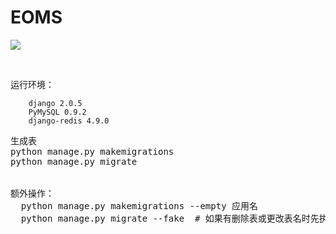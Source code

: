 <h1>EOMS</h1>   

[![](https://travis-ci.org/Alamofire/Alamofire.svg?branch=master)](https://travis-ci.org/Asa6/EOMS)



<br />

运行环境： 


        django 2.0.5 
        PyMySQL 0.9.2
        django-redis 4.9.0



<pre>
生成表
python manage.py makemigrations
python manage.py migrate


额外操作：
  python manage.py makemigrations --empty 应用名
  python manage.py migrate --fake  # 如果有删除表或更改表名时先执行这一句

</pre>
